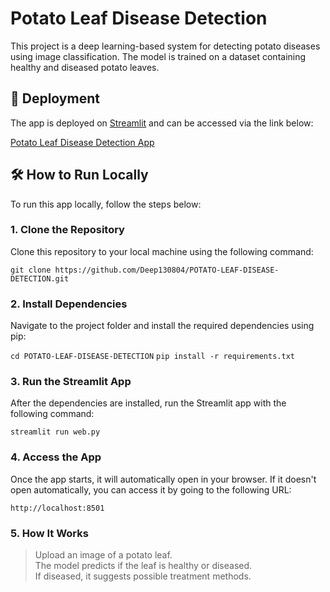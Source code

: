 
# Potato Leaf Disease Detection

This project is a deep learning-based system for detecting potato diseases using image classification. The model is trained on a dataset containing healthy and diseased potato leaves.

## 🚀 Deployment

The app is deployed on [Streamlit](https://charan.streamlit.app/) and can be accessed via the link below:

[Potato Leaf Disease Detection App](https://charan.streamlit.app/)

## 🛠 How to Run Locally

To run this app locally, follow the steps below:

### 1. Clone the Repository

Clone this repository to your local machine using the following command:

`git clone https://github.com/Deep130804/POTATO-LEAF-DISEASE-DETECTION.git`

### 2. Install Dependencies

Navigate to the project folder and install the required dependencies using pip:

`cd POTATO-LEAF-DISEASE-DETECTION`
`pip install -r requirements.txt`

### 3. Run the Streamlit App

After the dependencies are installed, run the Streamlit app with the following command:

`streamlit run web.py`

### 4. Access the App

Once the app starts, it will automatically open in your browser. If it doesn't open automatically, you can access it by going to the following URL:

`http://localhost:8501`

### 5. How It Works
> Upload an image of a potato leaf.  
> The model predicts if the leaf is healthy or diseased.  
> If diseased, it suggests possible treatment methods.

